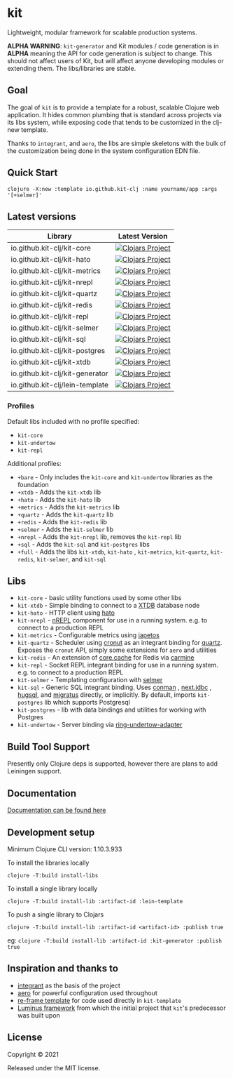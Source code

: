 # kit

Lightweight, modular framework for scalable production
systems.

**ALPHA WARNING**: `kit-generator` and Kit modules / code
generation is in **ALPHA** meaning the API for code
generation is subject to change. This should not affect
users of Kit, but will affect anyone developing modules or
extending them. The libs/libraries are stable.

## Goal

The goal of `kit` is to provide a template for a robust,
scalable Clojure web application. It hides common plumbing
that is standard across projects via its libs system, while
exposing code that tends to be customized in the clj-new
template.

Thanks to `integrant`, and `aero`, the libs are simple
skeletons with the bulk of the customization being done in
the system configuration EDN file.

## Quick Start

`clojure -X:new :template io.github.kit-clj :name yourname/app :args '[+selmer]'`

## Latest versions

| Library                         | Latest Version                                                                                                                                  |
|---------------------------------|-------------------------------------------------------------------------------------------------------------------------------------------------|
| io.github.kit-clj/kit-core      | [![Clojars Project](https://img.shields.io/clojars/v/io.github.kit-clj/kit-core.svg)](https://clojars.org/io.github.kit-clj/kit-core)           |
| io.github.kit-clj/kit-hato      | [![Clojars Project](https://img.shields.io/clojars/v/io.github.kit-clj/kit-hato.svg)](https://clojars.org/io.github.kit-clj/kit-hato)           |
| io.github.kit-clj/kit-metrics   | [![Clojars Project](https://img.shields.io/clojars/v/io.github.kit-clj/kit-metrics.svg)](https://clojars.org/io.github.kit-clj/kit-metrics)     |
| io.github.kit-clj/kit-nrepl     | [![Clojars Project](https://img.shields.io/clojars/v/io.github.kit-clj/kit-nrepl.svg)](https://clojars.org/io.github.kit-clj/kit-nrepl)         |
| io.github.kit-clj/kit-quartz    | [![Clojars Project](https://img.shields.io/clojars/v/io.github.kit-clj/kit-quartz.svg)](https://clojars.org/io.github.kit-clj/kit-quartz)       |
| io.github.kit-clj/kit-redis     | [![Clojars Project](https://img.shields.io/clojars/v/io.github.kit-clj/kit-redis.svg)](https://clojars.org/io.github.kit-clj/kit-redis)         |
| io.github.kit-clj/kit-repl      | [![Clojars Project](https://img.shields.io/clojars/v/io.github.kit-clj/kit-repl.svg)](https://clojars.org/io.github.kit-clj/kit-repl)           |
| io.github.kit-clj/kit-selmer    | [![Clojars Project](https://img.shields.io/clojars/v/io.github.kit-clj/kit-selmer.svg)](https://clojars.org/io.github.kit-clj/kit-selmer)       |
| io.github.kit-clj/kit-sql       | [![Clojars Project](https://img.shields.io/clojars/v/io.github.kit-clj/kit-sql.svg)](https://clojars.org/io.github.kit-clj/kit-sql)             |
| io.github.kit-clj/kit-postgres  | [![Clojars Project](https://img.shields.io/clojars/v/io.github.kit-clj/kit-postgres.svg)](https://clojars.org/io.github.kit-clj/kit-postgres)   |
| io.github.kit-clj/kit-xtdb      | [![Clojars Project](https://img.shields.io/clojars/v/io.github.kit-clj/kit-xtdb.svg)](https://clojars.org/io.github.kit-clj/kit-xtdb)           |
| io.github.kit-clj/kit-generator | [![Clojars Project](https://img.shields.io/clojars/v/io.github.kit-clj/kit-generator.svg)](https://clojars.org/io.github.kit-clj/kit-generator) |
| io.github.kit-clj/lein-template | [![Clojars Project](https://img.shields.io/clojars/v/io.github.kit-clj/lein-template.svg)](https://clojars.org/io.github.kit-clj/lein-template) |

### Profiles

Default libs included with no profile specified:

- `kit-core`
- `kit-undertow`
- `kit-repl`

Additional profiles:

- `+bare` - Only includes the `kit-core` and `kit-undertow`
  libraries as the foundation
- `+xtdb` - Adds the `kit-xtdb` lib
- `+hato` - Adds the `kit-hato` lib
- `+metrics` - Adds the `kit-metrics` lib
- `+quartz` - Adds the `kit-quartz` lib
- `+redis` - Adds the `kit-redis` lib
- `+selmer` - Adds the `kit-selmer` lib
- `+nrepl` - Adds the `kit-nrepl` lib, removes the `kit-repl` lib
- `+sql` - Adds the `kit-sql` and `kit-postgres` libs
- `+full` - Adds the libs `kit-xtdb`, `kit-hato`
  , `kit-metrics`, `kit-quartz`, `kit-redis`, `kit-selmer`,
  and `kit-sql`

## Libs

- `kit-core` - basic utility functions used by some other
  libs
- `kit-xtdb` - Simple binding to connect to
  a [XTDB](https://xtdb.com/) database node
- `kit-hato` - HTTP client
  using [hato](https://github.com/gnarroway/hato)
- `kit-nrepl` - [nREPL](https://github.com/nrepl/nrepl) component
  for use in a running system. e.g. to connect to a production REPL
- `kit-metrics` - Configurable metrics
  using [iapetos](https://github.com/clj-commons/iapetos)
- `kit-quartz` - Scheduler
  using [cronut](https://github.com/troy-west/cronut) as an
  integrant binding
  for [quartz](http://www.quartz-scheduler.org/). Exposes
  the `cronut` API, simply some extensions for `aero` and
  utilities
- `kit-redis` - An extension
  of [core.cache](https://github.com/clojure/core.cache) for
  Redis
  via [carmine](https://github.com/ptaoussanis/carmine)
- `kit-repl` - Socket REPL integrant binding for use in a running 
  system. e.g. to connect to a production REPL
- `kit-selmer` - Templating configuration
  with [selmer](https://github.com/yogthos/Selmer)
- `kit-sql` - Generic SQL integrant binding.
  Uses [conman](https://github.com/luminus-framework/conman)
  , [next.jdbc](https://github.com/seancorfield/next-jdbc)
  , [hugsql](https://www.hugsql.org/),
  and [migratus](https://github.com/yogthos/migratus)
  directly, or implicitly. By default,
  imports `kit-postgres` lib which supports Postgresql
- `kit-postgres` - lib with data bindings and utilities for
  working with Postgres
- `kit-undertow` - Server binding
  via [ring-undertow-adapter](https://github.com/luminus-framework/ring-undertow-adapter)

## Build Tool Support

Presently only Clojure deps is supported, however there are
plans to add Leiningen support.

## Documentation

[Documentation can be found here](https://kit-clj.github.io)

## Development setup

Minimum Clojure CLI version: 1.10.3.933

To install the libraries locally

`clojure -T:build install-libs`

To install a single library locally

`clojure -T:build install-lib :artifact-id :lein-template`

To push a single library to Clojars

`clojure -T:build install-lib :artifact-id <artifact-id> :publish true`

eg: `clojure -T:build install-lib :artifact-id :kit-generator :publish true`

## Inspiration and thanks to

- [integrant](https://github.com/weavejester/integrant) as
  the basis of the project
- [aero](https://github.com/juxt/aero) for powerful
  configuration used throughout
- [re-frame template](https://github.com/day8/re-frame-template)
  for code used directly in `kit-template`
- [Luminus framework](https://luminusweb.com/) from which
  the initial project that `kit`'s predecessor was built
  upon

## License

Copyright © 2021

Released under the MIT license.
